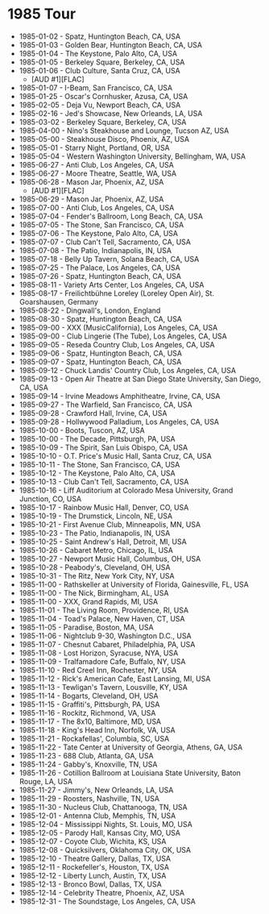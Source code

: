 # 1985 Tour

* 1985-01-02 - Spatz, Huntington Beach, CA, USA
* 1985-01-03 - Golden Bear, Huntington Beach, CA, USA
* 1985-01-04 - The Keystone, Palo Alto, CA, USA
* 1985-01-05 - Berkeley Square, Berkeley, CA, USA
* 1985-01-06 - Club Culture, Santa Cruz, CA, USA
  * [AUD #1][FLAC] 
* 1985-01-07 - I-Beam, San Francisco, CA, USA
* 1985-01-25 - Oscar's Cornhusker, Azusa, CA, USA
* 1985-02-05 - Deja Vu, Newport Beach, CA, USA
* 1985-02-16 - Jed's Showcase, New Orleands, LA, USA
* 1985-03-02 - Berkeley Square, Berkeley, CA, USA
* 1985-04-00 - Nino's Steakhouse and Lounge, Tucson AZ, USA
* 1985-05-00 - Steakhouse Disco, Phoenix, AZ, USA
* 1985-05-01 - Starry Night, Portland, OR, USA
* 1985-05-04 - Western Washington University, Bellingham, WA, USA
* 1985-06-27 - Anti Club, Los Angeles, CA, USA
* 1985-06-27 - Moore Theatre, Seattle, WA, USA
* 1985-06-28 - Mason Jar, Phoenix, AZ, USA
  * [AUD #1][FLAC] 
* 1985-06-29 - Mason Jar, Phoenix, AZ, USA
* 1985-07-00 - Anti Club, Los Angeles, CA, USA
* 1985-07-04 - Fender's Ballroom, Long Beach, CA, USA
* 1985-07-05 - The Stone, San Francisco, CA, USA
* 1985-07-06 - The Keystone, Palo Alto, CA, USA
* 1985-07-07 - Club Can't Tell, Sacramento, CA, USA
* 1985-07-08 - The Patio, Indianapolis, IN, USA
* 1985-07-18 - Belly Up Tavern, Solana Beach, CA, USA
* 1985-07-25 - The Palace, Los Angeles, CA, USA
* 1985-07-26 - Spatz, Huntington Beach, CA, USA
* 1985-08-11 - Variety Arts Center, Los Angeles, CA, USA
* 1985-08-17 - Freilichtbühne Loreley (Loreley Open Air), St. Goarshausen, Germany
* 1985-08-22 - Dingwall's, London, England
* 1985-08-30 - Spatz, Huntington Beach, CA, USA
* 1985-09-00 -  XXX (MusicCalifornia), Los Angeles, CA, USA
* 1985-09-00 - Club Lingerie (The Tube), Los Angeles, CA, USA
* 1985-09-05 - Reseda Country Club, Los Angeles, CA, USA
* 1985-09-06 - Spatz, Huntington Beach, CA, USA
* 1985-09-07 - Spatz, Huntington Beach, CA, USA
* 1985-09-12 - Chuck Landis' Country Club, Los Angeles, CA, USA
* 1985-09-13 - Open Air Theatre at San Diego State University, San Diego, CA, USA
* 1985-09-14 - Irvine Meadows Amphitheatre, Irvine, CA, USA
* 1985-09-27 - The Warfield, San Francisco, CA, USA
* 1985-09-28 - Crawford Hall, Irvine, CA, USA
* 1985-09-28 - Hollwywood Palladium, Los Angeles, CA, USA
* 1985-10-00 - Boots, Tuscon, AZ, USA
* 1985-10-00 - The Decade, Pittsburgh, PA, USA
* 1985-10-09 - The Spirit, San Luis Obispo, CA, USA
* 1985-10-10 - O.T. Price's Music Hall, Santa Cruz, CA, USA
* 1985-10-11 - The Stone, San Francisco, CA, USA
* 1985-10-12 - The Keystone, Palo Alto, CA, USA
* 1985-10-13 - Club Can't Tell, Sacramento, CA, USA
* 1985-10-16 - Liff Auditorium at Colorado Mesa University, Grand Junction, CO, USA
* 1985-10-17 - Rainbow Music Hall, Denver, CO, USA
* 1985-10-19 - The Drumstick, Lincoln, NE, USA
* 1985-10-21 - First Avenue Club, Minneapolis, MN, USA
* 1985-10-23 - The Patio, Indianapolis, IN, USA
* 1985-10-25 - Saint Andrew's Hall, Detroit, MI, USA
* 1985-10-26 - Cabaret Metro, Chicago, IL, USA
* 1985-10-27 - Newport Music Hall, Columbus, OH, USA
* 1985-10-28 - Peabody's, Cleveland, OH, USA
* 1985-10-31 - The Ritz, New York City, NY, USA
* 1985-11-00 - Rathskeller at University of Florida, Gainesville, FL, USA
* 1985-11-00 - The Nick, Birmingham, AL, USA
* 1985-11-00 - XXX, Grand Rapids, MI, USA
* 1985-11-01 - The Living Room, Providence, RI, USA
* 1985-11-04 - Toad's Palace, New Haven, CT, USA
* 1985-11-05 - Paradise, Boston, MA, USA
* 1985-11-06 - Nightclub 9-30, Washington D.C., USA
* 1985-11-07 - Chesnut Cabaret, Philadelphia, PA, USA
* 1985-11-08 - Lost Horizon, Syracuse, NYA, USA
* 1985-11-09 - Tralfamadore Cafe, Buffalo, NY, USA
* 1985-11-10 - Red Creel Inn, Rochester, NY, USA
* 1985-11-12 - Rick's American Cafe, East Lansing, MI, USA
* 1985-11-13 - Tewligan's Tavern, Lousville, KY, USA
* 1985-11-14 - Bogarts, Cleveland, OH, USA
* 1985-11-15 - Graffiti's, Pittsburgh, PA, USA
* 1985-11-16 - Rockitz, Richmond, VA, USA
* 1985-11-17 - The 8x10, Baltimore, MD, USA
* 1985-11-18 - King's Head Inn, Norfolk, VA, USA
* 1985-11-21 - Rockafellas', Columbia, SC, USA
* 1985-11-22 - Tate Center at University of Georgia, Athens, GA, USA
* 1985-11-23 - 688 Club, Atlanta, GA, USA
* 1985-11-24 - Gabby's, Knoxville, TN, USA
* 1985-11-26 - Cotillion Ballroom at Louisiana State University, Baton Rouge, LA, USA
* 1985-11-27 - Jimmy's, New Orleands, LA, USA
* 1985-11-29 - Roosters, Nashville, TN, USA
* 1985-11-30 - Nucleus Club, Chattanooga, TN, USA
* 1985-12-01 - Antenna Club, Memphis, TN, USA
* 1985-12-04 - Mississippi Nights, St. Louis, MO, USA
* 1985-12-05 - Parody Hall, Kansas City, MO, USA
* 1985-12-07 - Coyote Club, Wichita, KS, USA
* 1985-12-08 - Quicksilvers, Oklahoma City, OK, USA
* 1985-12-10 - Theatre Gallery, Dallas, TX, USA
* 1985-12-11 - Rockefeller's, Houston, TX, USA
* 1985-12-12 - Liberty Lunch, Austin, TX, USA
* 1985-12-13 - Bronco Bowl, Dallas, TX, USA
* 1985-12-14 - Celebrity Theatre, Phoenix, AZ, USA
* 1985-12-31 - The Soundstage, Los Angeles, CA, USA


